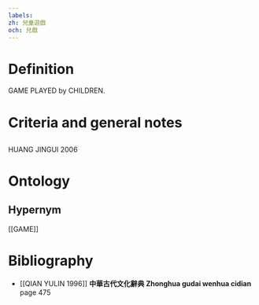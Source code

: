 ```yaml
---
labels: 
zh: 兒童遊戲
och: 兒戲
---
```


# Definition
GAME PLAYED by CHILDREN.
# Criteria and general notes
## 
HUANG JINGUI 2006
# Ontology

## Hypernym
[[GAME]]
# Bibliography
- [[QIAN YULIN 1996]]
**中華古代文化辭典 Zhonghua gudai wenhua cidian** page 475

